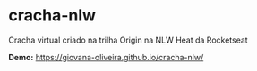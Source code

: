 # cracha-nlw
Cracha virtual criado na trilha Origin na NLW Heat da Rocketseat

**Demo:** https://giovana-oliveira.github.io/cracha-nlw/
